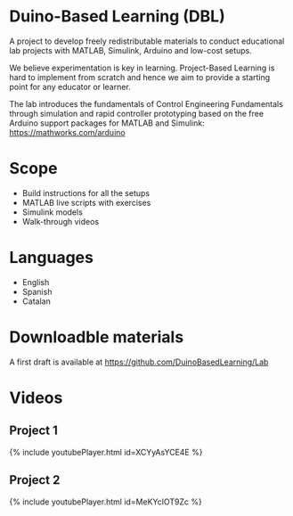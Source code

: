# Duino-Based Learning (DBL)
A project to develop freely redistributable materials to conduct educational lab projects with MATLAB, Simulink, Arduino and low-cost setups.

We believe experimentation is key in learning. Project-Based Learning is hard to implement from scratch and hence we aim to provide a starting point for any educator or learner.

The lab introduces the fundamentals of Control Engineering Fundamentals through simulation and rapid controller prototyping based on the free Arduino support packages for MATLAB and Simulink: https://mathworks.com/arduino

# Scope
- Build instructions for all the setups
- MATLAB live scripts with exercises
- Simulink models
- Walk-through videos

# Languages
- English
- Spanish
- Catalan

# Downloadble materials
A first draft is available at https://github.com/DuinoBasedLearning/Lab

# Videos

## Project 1
{% include youtubePlayer.html id=XCYyAsYCE4E %}

 
## Project 2
{% include youtubePlayer.html id=MeKYclOT9Zc %}

 
